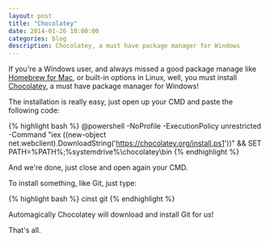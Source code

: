 ```yaml
---
layout: post
title: "Chocolatey"
date: 2014-01-26 10:00:00
categories: blog
description: Chocolatey, a must have package manager for Windows
---
```


<div class="wrapper" markdown="1">
If you're a Windows user, and always missed a good package manage like <a href="http://brew.sh/" target="_blank">Homebrew for Mac</a>, or built-in options in Linux, well, you must install <a href="http://chocolatey.org/" target="_blank">Chocolatey</a>, a must have package manager for Windows!

The installation is really easy, just open up your CMD and paste the following code:
</div>

{% highlight bash %}
@powershell -NoProfile -ExecutionPolicy unrestricted -Command "iex ((new-object net.webclient).DownloadString('https://chocolatey.org/install.ps1'))" && SET PATH=%PATH%;%systemdrive%\chocolatey\bin
{% endhighlight %}

<div class="wrapper" markdown="1">
And we're done, just close and open again your CMD.

To install something, like Git, just type:
</div>

{% highlight bash %}
cinst git
{% endhighlight %}

<div class="wrapper" markdown="1">
Automagically Chocolatey will download and install Git for us!

That's all.
</div>
